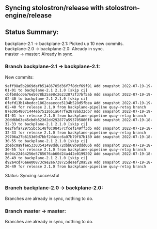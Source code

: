 ## Syncing stolostron/release with stolostron-engine/release

## Status Summary:

backplane-2.1 -> backplane-2.1: Picked up 10 new commits.  
backplane-2.0 -> backplane-2.0: Already in sync.  
master -> master: Already in sync.  

### Branch backplane-2.1 -> backplane-2.1:

New commits:

```
9aff98a5b2869dafb51486705d36f7f8dcf69f91 Add snapshot 2022-07-19-19-01-01 to backplane-2.1 2.1.0 [skip ci]
cbfb8dcc0a76e5078b25a98c26232872f37bf5ab Add snapshot 2022-07-19-19-02-40 to backplane-2.1 2.1.0 [skip ci]
6fefd13b14bedcc1862caaecce5134b528d5fbea Add snapshot 2022-07-19-19-02-40 for release 2.1.0 from backplane-pipeline quay-retag branch
87e39548071444eb75126b1a647fe2878ab32cb7 Add snapshot 2022-07-19-19-01-01 for release 2.1.0 from backplane-pipeline quay-retag branch
20dd6b63e45cbdb523d2dd292877a593705886f6 Add snapshot 2022-07-19-18-32-33 to backplane-2.1 2.1.0 [skip ci]
0e2f6fa729755bcb148f0c08457cfcef149ff3d5 Add snapshot 2022-07-19-18-32-33 for release 2.1.0 from backplane-pipeline quay-retag branch
29706a27b6153d0d7bbf2d4ccc6a07b79f87b139 Add snapshot 2022-07-19-18-30-55 to backplane-2.1 2.1.0 [skip ci]
2bebc0a9fee53303541498dd672dbb69b9ddd06b Add snapshot 2022-07-19-18-30-55 for release 2.1.0 from backplane-pipeline quay-retag branch
8e04c22464256e5785676ab60d24a442e0199202 Add snapshot 2022-07-19-18-26-49 to backplane-2.1 2.1.0 [skip ci]
d92a4cd76aee00873c9e2e6738725deaef20a52e Add snapshot 2022-07-19-18-26-49 for release 2.1.0 from backplane-pipeline quay-retag branch
```

Status: Syncing successful

### Branch backplane-2.0 -> backplane-2.0:

Branches are already in sync, nothing to do.

### Branch master -> master:

Branches are already in sync, nothing to do.
